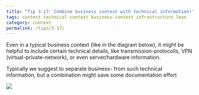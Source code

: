 ```yaml
---
title: "Tip 3-17: Combine business context with technical information!"
tags: context technical-context business-context infrastructure lean
category: context
permalink: /tips/3-17/
---
```


Even in a typical business context (like in the diagram below), it might be
helpful to include certain technical details, like transmission-protocolls,
VPN (virtual-private-network), or even server/hardware information.

Typically we suggest to separate business- from such technical information,
but a combination might save some documentation effort


![]({{site.imageurl}}/03-business-context-with-technical-info.png)
